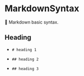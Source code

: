 # MarkdownSyntax
💙 Markdown basic syntax.

## Heading

- ``# heading 1``

- ``## heading 2``

- ``## heading 3``

